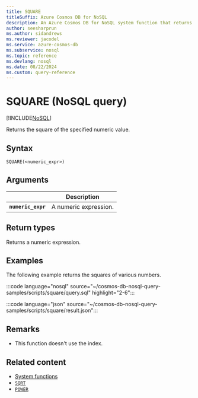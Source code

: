 ```yaml
---
title: SQUARE
titleSuffix: Azure Cosmos DB for NoSQL
description: An Azure Cosmos DB for NoSQL system function that returns the square of the specified numeric value.
author: seesharprun
ms.author: sidandrews
ms.reviewer: jacodel
ms.service: azure-cosmos-db
ms.subservice: nosql
ms.topic: reference
ms.devlang: nosql
ms.date: 08/22/2024
ms.custom: query-reference
---
```


# SQUARE (NoSQL query)

[!INCLUDE[NoSQL](../../includes/appliesto-nosql.md)]

Returns the square of the specified numeric value.  
  
## Syntax
  
```nosql
SQUARE(<numeric_expr>)  
```

## Arguments

| | Description |
| --- | --- |
| **`numeric_expr`** | A numeric expression. |

## Return types

Returns a numeric expression.  
  
## Examples

The following example returns the squares of various numbers.

:::code language="nosql" source="~/cosmos-db-nosql-query-samples/scripts/square/query.sql" highlight="2-6":::

:::code language="json" source="~/cosmos-db-nosql-query-samples/scripts/square/result.json":::

## Remarks

- This function doesn't use the index.

## Related content

- [System functions](system-functions.yml)
- [`SQRT`](sqrt.md)
- [`POWER`](power.md)
